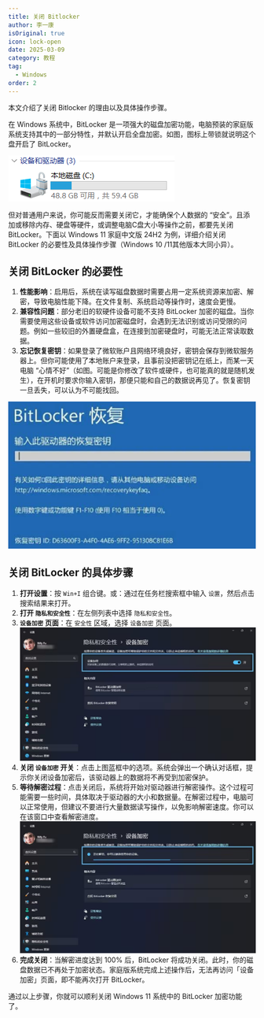 ```yaml
---
title: 关闭 Bitlocker
author: 李一康
isOriginal: true
icon: lock-open
date: 2025-03-09
category: 教程
tag:
  - Windows
order: 2
---
```


本文介绍了关闭 Bitlocker 的理由以及具体操作步骤。

<!-- more -->

在 Windows 系统中，BitLocker 是一项强大的磁盘加密功能，电脑预装的家庭版系统支持其中的一部分特性，并默认开启全盘加密。如图，图标上带锁就说明这个盘开启了 BitLocker。

![如果带锁说明开启了 Bitlocker](./assets/bitlocker/1.png)

但对普通用户来说，你可能反而需要关闭它，才能确保个人数据的 “安全”。且添加或移除内存、硬盘等硬件，或调整电脑C盘大小等操作之前，都要先关闭 BitLocker。下面以 Windows 11 家庭中文版 24H2 为例，详细介绍关闭 BitLocker 的必要性及具体操作步骤（Windows 10 /11其他版本大同小异）。

## 关闭 BitLocker 的必要性

1. **性能影响**：启用后，系统在读写磁盘数据时需要占用一定系统资源来加密、解密，导致电脑性能下降。在文件复制、系统启动等操作时，速度会更慢。
2. **兼容性问题**：部分老旧的软硬件设备可能不支持 BitLocker 加密的磁盘。当你需要使用这些设备或软件访问加密磁盘时，会遇到无法识别或访问受限的问题。例如一些较旧的外置硬盘盒，在连接到加密硬盘时，可能无法正常读取数据。
3. **忘记恢复密钥**：如果登录了微软账户且网络环境良好，密钥会保存到微软服务器上。但你可能使用了本地账户来登录，且事前没把密钥记在纸上，而某一天电脑 “心情不好”（如图。可能是你修改了软件或硬件，也可能真的就是随机发生），在开机时要求你输入密钥，那便只能和自己的数据说再见了。恢复密钥一旦丢失，可以认为不可能找回。

![Bitlocker 恢复页面](./assets/bitlocker/2.png)

## 关闭 BitLocker 的具体步骤

1. **打开设置**：按 `Win+I` 组合键。或：通过在任务栏搜索框中输入 `设置`，然后点击搜索结果来打开。
2. **打开 `隐私和安全性`**：在左侧列表中选择 `隐私和安全性`。
3. **`设备加密` 页面**：在 `安全性` 区域，选择 `设备加密` 页面。![设备加密页面](./assets/bitlocker/3.png)
4. **关闭 `设备加密` 开关**：点击上图蓝框中的选项。系统会弹出一个确认对话框，提示你关闭设备加密后，该驱动器上的数据将不再受到加密保护。
5. **等待解密过程**：点击关闭后，系统将开始对驱动器进行解密操作。这个过程可能需要一些时间，具体取决于驱动器的大小和数据量。在解密过程中，电脑可以正常使用，但建议不要进行大量数据读写操作，以免影响解密速度。你可以在该窗口中查看解密进度。![正在解密](./assets/bitlocker/4.png)
6. **完成关闭**：当解密进度达到 100% 后，BitLocker 将成功关闭。此时，你的磁盘数据已不再处于加密状态。家庭版系统完成上述操作后，无法再访问「设备加密」页面，即不能再次打开 BitLocker。

通过以上步骤，你就可以顺利关闭 Windows 11 系统中的 BitLocker 加密功能了。
